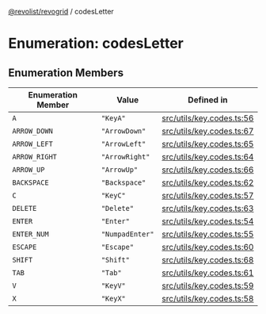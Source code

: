 [@revolist/revogrid](README.md) / codesLetter

# Enumeration: codesLetter

## Enumeration Members

| Enumeration Member | Value | Defined in |
| ------ | ------ | ------ |
| `A` | `"KeyA"` | [src/utils/key.codes.ts:56](https://github.com/revolist/revogrid/blob/d396742969a06bfcb70f8e511e9e4fd6e640c7e3/src/utils/key.codes.ts#L56) |
| `ARROW_DOWN` | `"ArrowDown"` | [src/utils/key.codes.ts:67](https://github.com/revolist/revogrid/blob/d396742969a06bfcb70f8e511e9e4fd6e640c7e3/src/utils/key.codes.ts#L67) |
| `ARROW_LEFT` | `"ArrowLeft"` | [src/utils/key.codes.ts:65](https://github.com/revolist/revogrid/blob/d396742969a06bfcb70f8e511e9e4fd6e640c7e3/src/utils/key.codes.ts#L65) |
| `ARROW_RIGHT` | `"ArrowRight"` | [src/utils/key.codes.ts:64](https://github.com/revolist/revogrid/blob/d396742969a06bfcb70f8e511e9e4fd6e640c7e3/src/utils/key.codes.ts#L64) |
| `ARROW_UP` | `"ArrowUp"` | [src/utils/key.codes.ts:66](https://github.com/revolist/revogrid/blob/d396742969a06bfcb70f8e511e9e4fd6e640c7e3/src/utils/key.codes.ts#L66) |
| `BACKSPACE` | `"Backspace"` | [src/utils/key.codes.ts:62](https://github.com/revolist/revogrid/blob/d396742969a06bfcb70f8e511e9e4fd6e640c7e3/src/utils/key.codes.ts#L62) |
| `C` | `"KeyC"` | [src/utils/key.codes.ts:57](https://github.com/revolist/revogrid/blob/d396742969a06bfcb70f8e511e9e4fd6e640c7e3/src/utils/key.codes.ts#L57) |
| `DELETE` | `"Delete"` | [src/utils/key.codes.ts:63](https://github.com/revolist/revogrid/blob/d396742969a06bfcb70f8e511e9e4fd6e640c7e3/src/utils/key.codes.ts#L63) |
| `ENTER` | `"Enter"` | [src/utils/key.codes.ts:54](https://github.com/revolist/revogrid/blob/d396742969a06bfcb70f8e511e9e4fd6e640c7e3/src/utils/key.codes.ts#L54) |
| `ENTER_NUM` | `"NumpadEnter"` | [src/utils/key.codes.ts:55](https://github.com/revolist/revogrid/blob/d396742969a06bfcb70f8e511e9e4fd6e640c7e3/src/utils/key.codes.ts#L55) |
| `ESCAPE` | `"Escape"` | [src/utils/key.codes.ts:60](https://github.com/revolist/revogrid/blob/d396742969a06bfcb70f8e511e9e4fd6e640c7e3/src/utils/key.codes.ts#L60) |
| `SHIFT` | `"Shift"` | [src/utils/key.codes.ts:68](https://github.com/revolist/revogrid/blob/d396742969a06bfcb70f8e511e9e4fd6e640c7e3/src/utils/key.codes.ts#L68) |
| `TAB` | `"Tab"` | [src/utils/key.codes.ts:61](https://github.com/revolist/revogrid/blob/d396742969a06bfcb70f8e511e9e4fd6e640c7e3/src/utils/key.codes.ts#L61) |
| `V` | `"KeyV"` | [src/utils/key.codes.ts:59](https://github.com/revolist/revogrid/blob/d396742969a06bfcb70f8e511e9e4fd6e640c7e3/src/utils/key.codes.ts#L59) |
| `X` | `"KeyX"` | [src/utils/key.codes.ts:58](https://github.com/revolist/revogrid/blob/d396742969a06bfcb70f8e511e9e4fd6e640c7e3/src/utils/key.codes.ts#L58) |
